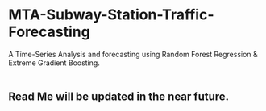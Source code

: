 # MTA-Subway-Station-Traffic-Forecasting
A Time-Series Analysis and forecasting using Random Forest Regression &amp; Extreme Gradient Boosting.
<br>
<br>
## Read Me will be updated in the near future.
